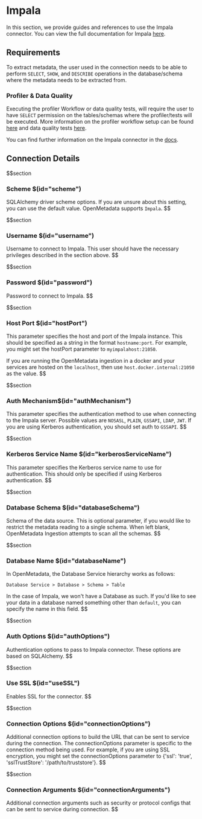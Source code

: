 # Impala
In this section, we provide guides and references to use the Impala connector. You can view the full documentation for Impala [here](https://docs.open-metadata.org/connectors/database/impala).

## Requirements
To extract metadata, the user used in the connection needs to be able to perform `SELECT`, `SHOW`, and `DESCRIBE` operations in the database/schema where the metadata needs to be extracted from.

### Profiler & Data Quality
Executing the profiler Workflow or data quality tests, will require the user to have `SELECT` permission on the tables/schemas where the profiler/tests will be executed. More information on the profiler workflow setup can be found [here](https://docs.open-metadata.org/connectors/ingestion/workflows/profiler) and data quality tests [here](https://docs.open-metadata.org/connectors/ingestion/workflows/data-quality).

You can find further information on the Impala connector in the [docs](https://docs.open-metadata.org/connectors/database/impala).

## Connection Details

$$section
### Scheme $(id="scheme")
SQLAlchemy driver scheme options. If you are unsure about this setting, you can use the default value. OpenMetadata supports `Impala`.
$$

$$section
### Username $(id="username")
Username to connect to Impala. This user should have the necessary privileges described in the section above.
$$


$$section
### Password $(id="password")
Password to connect to Impala.
$$

$$section
### Host Port $(id="hostPort")

This parameter specifies the host and port of the Impala instance. This should be specified as a string in the format `hostname:port`. For example, you might set the hostPort parameter to `myimpalahost:21050`.

If you are running the OpenMetadata ingestion in a docker and your services are hosted on the `localhost`, then use `host.docker.internal:21050` as the value.
$$

$$section
### Auth Mechanism$(id="authMechanism")
This parameter specifies the authentication method to use when connecting to the Impala server. Possible values are `NOSASL`, `PLAIN`, `GSSAPI`, `LDAP`, `JWT`. If you are using Kerberos authentication, you should set auth to `GSSAPI`. 
$$

$$section
### Kerberos Service Name $(id="kerberosServiceName")
This parameter specifies the Kerberos service name to use for authentication. This should only be specified if using Kerberos authentication.
$$

$$section
### Database Schema $(id="databaseSchema")
Schema of the data source. This is optional parameter, if you would like to restrict the metadata reading to a single schema. When left blank, OpenMetadata Ingestion attempts to scan all the schemas.
$$

$$section
### Database Name $(id="databaseName")
In OpenMetadata, the Database Service hierarchy works as follows:
```
Database Service > Database > Schema > Table
```
In the case of Impala, we won't have a Database as such. If you'd like to see your data in a database named something other than `default`, you can specify the name in this field.
$$

$$section
### Auth Options $(id="authOptions")
Authentication options to pass to Impala connector. These options are based on SQLAlchemy.
$$

$$section
### Use SSL $(id="useSSL")
Enables SSL for the connector.
$$

$$section
### Connection Options $(id="connectionOptions")
Additional connection options to build the URL that can be sent to service during the connection. The connectionOptions parameter is specific to the connection method being used. For example, if you are using SSL encryption, you might set the connectionOptions parameter to {'ssl': 'true', 'sslTrustStore': '/path/to/truststore'}.
$$

$$section
### Connection Arguments $(id="connectionArguments")
Additional connection arguments such as security or protocol configs that can be sent to service during connection.
$$
